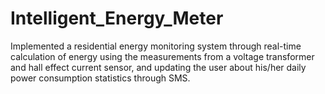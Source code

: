 # Intelligent_Energy_Meter

Implemented a residential energy monitoring system
through real-time calculation of energy using the measurements from a voltage
transformer and hall effect current sensor, and updating the user about his/her
daily power consumption statistics through SMS.
